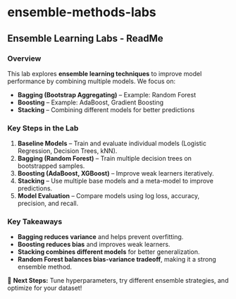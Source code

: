 # ensemble-methods-labs
## **Ensemble Learning Labs - ReadMe**  

### **Overview**  
This lab explores **ensemble learning techniques** to improve model performance by combining multiple models. We focus on:  
- **Bagging (Bootstrap Aggregating)** – Example: Random Forest  
- **Boosting** – Example: AdaBoost, Gradient Boosting  
- **Stacking** – Combining different models for better predictions  

### **Key Steps in the Lab**  
1. **Baseline Models** – Train and evaluate individual models (Logistic Regression, Decision Trees, kNN).  
2. **Bagging (Random Forest)** – Train multiple decision trees on bootstrapped samples.  
3. **Boosting (AdaBoost, XGBoost)** – Improve weak learners iteratively.  
4. **Stacking** – Use multiple base models and a meta-model to improve predictions.  
5. **Model Evaluation** – Compare models using log loss, accuracy, precision, and recall.  

### **Key Takeaways**  
- **Bagging reduces variance** and helps prevent overfitting.  
- **Boosting reduces bias** and improves weak learners.  
- **Stacking combines different models** for better generalization.  
- **Random Forest balances bias-variance tradeoff**, making it a strong ensemble method.  

🚀 **Next Steps:** Tune hyperparameters, try different ensemble strategies, and optimize for your dataset!
